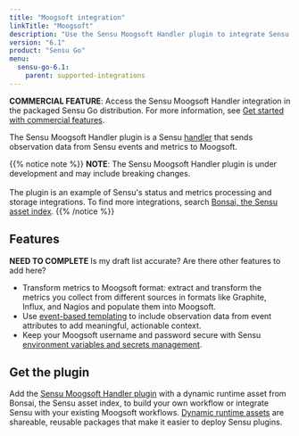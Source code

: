 ```yaml
---
title: "Moogsoft integration"
linkTitle: "Moogsoft"
description: "Use the Sensu Moogsoft Handler plugin to integrate Sensu with your existing Moogsoft workflows. Read about the features of Sensu's Moogsoft integration and learn how to get the plugin."
version: "6.1"
product: "Sensu Go"
menu: 
  sensu-go-6.1:
    parent: supported-integrations
---
```


**COMMERCIAL FEATURE**: Access the Sensu Moogsoft Handler integration in the packaged Sensu Go distribution.
For more information, see [Get started with commercial features][6].

The Sensu Moogsoft Handler plugin is a Sensu [handler][1] that sends observation data from Sensu events and metrics to Moogsoft.

{{% notice note %}}
**NOTE**: The Sensu Moogsoft Handler plugin is under development and may include breaking changes.<br><br>
The plugin is an example of Sensu's status and metrics processing and storage integrations.
To find more integrations, search [Bonsai, the Sensu asset index](https://bonsai.sensu.io/).
{{% /notice %}}

## Features

**NEED TO COMPLETE** Is my draft list accurate? Are there other features to add here?

- Transform metrics to Moogsoft format: extract and transform the metrics you collect from different sources in formats like Graphite, Influx, and Nagios and populate them into Moogsoft.
- Use [event-based templating][2] to include observation data from event attributes to add meaningful, actionable context.
- Keep your Moogsoft username and password secure with Sensu [environment variables and secrets management][3].

## Get the plugin

Add the [Sensu Moogsoft Handler plugin][4] with a dynamic runtime asset from Bonsai, the Sensu asset index, to build your own workflow or integrate Sensu with your existing Moogsoft workflows.
[Dynamic runtime assets][5] are shareable, reusable packages that make it easier to deploy Sensu plugins.


[1]: ../../../observability-pipeline/observe-process/handlers/
[2]: ../../../observability-pipeline/observe-process/handler-templates/
[3]: ../../../operations/manage-secrets/
[4]: https://bonsai.sensu.io/assets/sensu/sensu-moogsoft-handler
[5]: ../../assets
[6]: ../../../commercial/
